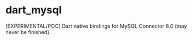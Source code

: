 # dart_mysql
[EXPERIMENTAL/POC] Dart native bindings for MySQL Connector 8.0 (may never be finished).
